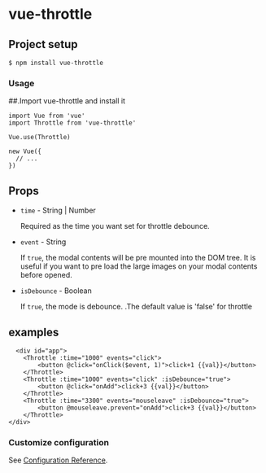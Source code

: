 # vue-throttle

## Project setup

```
$ npm install vue-throttle
```

### Usage
##.Import vue-throttle and install it
```
import Vue from 'vue'
import Throttle from 'vue-throttle'

Vue.use(Throttle)

new Vue({
  // ...
})
```
## Props

* `time` - String | Number

  Required as the time you want set for throttle debounce.

* `event` - String

  If `true`, the modal contents will be pre mounted into the DOM tree. It is useful if you want to pre load the large images on your modal contents before opened.

* `isDebounce` - Boolean

  If `true`, the mode is debounce.  .The default value is 'false' for throttle


## examples

```
  <div id="app">
    <Throttle :time="1000" events="click">
        <button @click="onClick($event, 1)">click+1 {{val}}</button>
    </Throttle>
    <Throttle :time="1000" events="click" :isDebounce="true">
        <button @click="onAdd">click+3 {{val}}</button>
    </Throttle>
    <Throttle :time="3300" events="mouseleave" :isDebounce="true">
        <button @mouseleave.prevent="onAdd">click+3 {{val}}</button>
    </Throttle>
</div>
```

### Customize configuration
See [Configuration Reference](https://cli.vuejs.org/config/).
